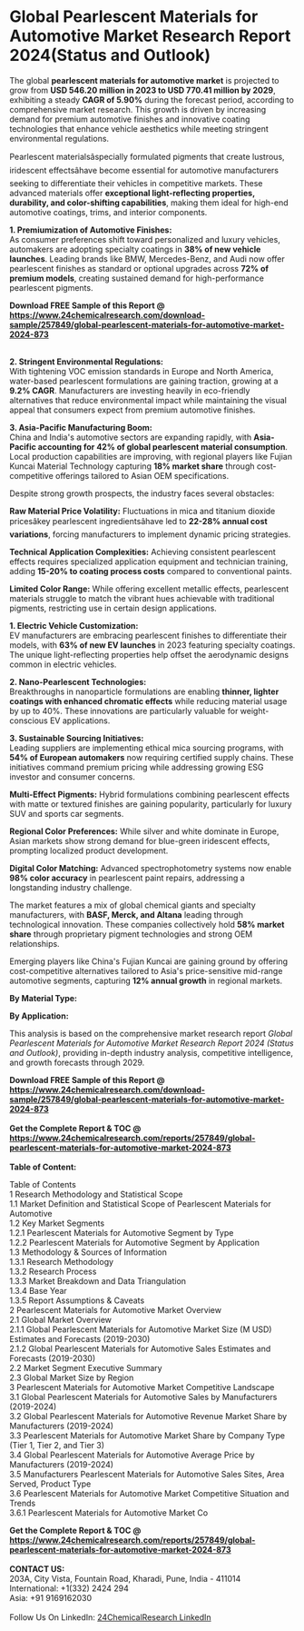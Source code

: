 <h1>Global Pearlescent Materials for Automotive Market Research Report 2024(Status and Outlook)</h1><p>The global <strong>pearlescent materials for automotive market</strong> is projected to grow from <strong>USD 546.20 million in 2023 to USD 770.41 million by 2029</strong>, exhibiting a steady <strong>CAGR of 5.90%</strong> during the forecast period, according to comprehensive market research. This growth is driven by increasing demand for premium automotive finishes and innovative coating technologies that enhance vehicle aesthetics while meeting stringent environmental regulations.</p><p>Pearlescent materialsâspecially formulated pigments that create lustrous, iridescent effectsâhave become essential for automotive manufacturers seeking to differentiate their vehicles in competitive markets. These advanced materials offer <strong>exceptional light-reflecting properties, durability, and color-shifting capabilities</strong>, making them ideal for high-end automotive coatings, trims, and interior components.</p><p><strong>1. Premiumization of Automotive Finishes:</strong><br>
As consumer preferences shift toward personalized and luxury vehicles, automakers are adopting specialty coatings in <strong>38% of new vehicle launches</strong>. Leading brands like BMW, Mercedes-Benz, and Audi now offer pearlescent finishes as standard or optional upgrades across <strong>72% of premium models</strong>, creating sustained demand for high-performance pearlescent pigments.</p><div><b>Download FREE Sample of this Report @ 
            <a href="https://www.24chemicalresearch.com/download-sample/257849/global-pearlescent-materials-for-automotive-market-2024-873">
            https://www.24chemicalresearch.com/download-sample/257849/global-pearlescent-materials-for-automotive-market-2024-873</a></b></div><br><p><strong>2. Stringent Environmental Regulations:</strong><br>
With tightening VOC emission standards in Europe and North America, water-based pearlescent formulations are gaining traction, growing at a <strong>9.2% CAGR</strong>. Manufacturers are investing heavily in eco-friendly alternatives that reduce environmental impact while maintaining the visual appeal that consumers expect from premium automotive finishes.</p><p><strong>3. Asia-Pacific Manufacturing Boom:</strong><br>
China and India's automotive sectors are expanding rapidly, with <strong>Asia-Pacific accounting for 42% of global pearlescent material consumption</strong>. Local production capabilities are improving, with regional players like Fujian Kuncai Material Technology capturing <strong>18% market share</strong> through cost-competitive offerings tailored to Asian OEM specifications.</p><p>Despite strong growth prospects, the industry faces several obstacles:</p><p><strong>Raw Material Price Volatility:</strong> Fluctuations in mica and titanium dioxide pricesâkey pearlescent ingredientsâhave led to <strong>22-28% annual cost variations</strong>, forcing manufacturers to implement dynamic pricing strategies.</p><p><strong>Technical Application Complexities:</strong> Achieving consistent pearlescent effects requires specialized application equipment and technician training, adding <strong>15-20% to coating process costs</strong> compared to conventional paints.</p><p><strong>Limited Color Range:</strong> While offering excellent metallic effects, pearlescent materials struggle to match the vibrant hues achievable with traditional pigments, restricting use in certain design applications.</p><p><strong>1. Electric Vehicle Customization:</strong><br>
EV manufacturers are embracing pearlescent finishes to differentiate their models, with <strong>63% of new EV launches</strong> in 2023 featuring specialty coatings. The unique light-reflecting properties help offset the aerodynamic designs common in electric vehicles.</p><p><strong>2. Nano-Pearlescent Technologies:</strong><br>
Breakthroughs in nanoparticle formulations are enabling <strong>thinner, lighter coatings with enhanced chromatic effects</strong> while reducing material usage by up to 40%. These innovations are particularly valuable for weight-conscious EV applications.</p><p><strong>3. Sustainable Sourcing Initiatives:</strong><br>
Leading suppliers are implementing ethical mica sourcing programs, with <strong>54% of European automakers</strong> now requiring certified supply chains. These initiatives command premium pricing while addressing growing ESG investor and consumer concerns.</p><p><strong>Multi-Effect Pigments:</strong> Hybrid formulations combining pearlescent effects with matte or textured finishes are gaining popularity, particularly for luxury SUV and sports car segments.</p><p><strong>Regional Color Preferences:</strong> While silver and white dominate in Europe, Asian markets show strong demand for blue-green iridescent effects, prompting localized product development.</p><p><strong>Digital Color Matching:</strong> Advanced spectrophotometry systems now enable <strong>98% color accuracy</strong> in pearlescent paint repairs, addressing a longstanding industry challenge.</p><p>The market features a mix of global chemical giants and specialty manufacturers, with <strong>BASF, Merck, and Altana</strong> leading through technological innovation. These companies collectively hold <strong>58% market share</strong> through proprietary pigment technologies and strong OEM relationships.</p><p>Emerging players like China's Fujian Kuncai are gaining ground by offering cost-competitive alternatives tailored to Asia's price-sensitive mid-range automotive segments, capturing <strong>12% annual growth</strong> in regional markets.</p><p><strong>By Material Type:</strong></p><p><strong>By Application:</strong></p><p>This analysis is based on the comprehensive market research report <em>Global Pearlescent Materials for Automotive Market Research Report 2024 (Status and Outlook)</em>, providing in-depth industry analysis, competitive intelligence, and growth forecasts through 2029.</p><div><b>Download FREE Sample of this Report @ 
            <a href="https://www.24chemicalresearch.com/download-sample/257849/global-pearlescent-materials-for-automotive-market-2024-873">
            https://www.24chemicalresearch.com/download-sample/257849/global-pearlescent-materials-for-automotive-market-2024-873</a></b></div><br><div><b>Get the Complete Report & TOC @ 
            <a href="https://www.24chemicalresearch.com/reports/257849/global-pearlescent-materials-for-automotive-market-2024-873">
            https://www.24chemicalresearch.com/reports/257849/global-pearlescent-materials-for-automotive-market-2024-873</a></b></div><br>
            <b>Table of Content:</b><p>Table of Contents<br />
1 Research Methodology and Statistical Scope<br />
1.1 Market Definition and Statistical Scope of Pearlescent Materials for Automotive<br />
1.2 Key Market Segments<br />
1.2.1 Pearlescent Materials for Automotive Segment by Type<br />
1.2.2 Pearlescent Materials for Automotive Segment by Application<br />
1.3 Methodology & Sources of Information<br />
1.3.1 Research Methodology<br />
1.3.2 Research Process<br />
1.3.3 Market Breakdown and Data Triangulation<br />
1.3.4 Base Year<br />
1.3.5 Report Assumptions & Caveats<br />
2 Pearlescent Materials for Automotive Market Overview<br />
2.1 Global Market Overview<br />
2.1.1 Global Pearlescent Materials for Automotive Market Size (M USD) Estimates and Forecasts (2019-2030)<br />
2.1.2 Global Pearlescent Materials for Automotive Sales Estimates and Forecasts (2019-2030)<br />
2.2 Market Segment Executive Summary<br />
2.3 Global Market Size by Region<br />
3 Pearlescent Materials for Automotive Market Competitive Landscape<br />
3.1 Global Pearlescent Materials for Automotive Sales by Manufacturers (2019-2024)<br />
3.2 Global Pearlescent Materials for Automotive Revenue Market Share by Manufacturers (2019-2024)<br />
3.3 Pearlescent Materials for Automotive Market Share by Company Type (Tier 1, Tier 2, and Tier 3)<br />
3.4 Global Pearlescent Materials for Automotive Average Price by Manufacturers (2019-2024)<br />
3.5 Manufacturers Pearlescent Materials for Automotive Sales Sites, Area Served, Product Type<br />
3.6 Pearlescent Materials for Automotive Market Competitive Situation and Trends<br />
3.6.1 Pearlescent Materials for Automotive Market Co</p><div><b>Get the Complete Report & TOC @ 
            <a href="https://www.24chemicalresearch.com/reports/257849/global-pearlescent-materials-for-automotive-market-2024-873">
            https://www.24chemicalresearch.com/reports/257849/global-pearlescent-materials-for-automotive-market-2024-873</a></b></div><br><b>CONTACT US:</b><br>
            203A, City Vista, Fountain Road, Kharadi, Pune, India - 411014<br>
            International: +1(332) 2424 294<br>
            Asia: +91 9169162030 <br><br>
            Follow Us On LinkedIn: <a href="https://www.linkedin.com/company/24chemicalresearch/">24ChemicalResearch LinkedIn</a>